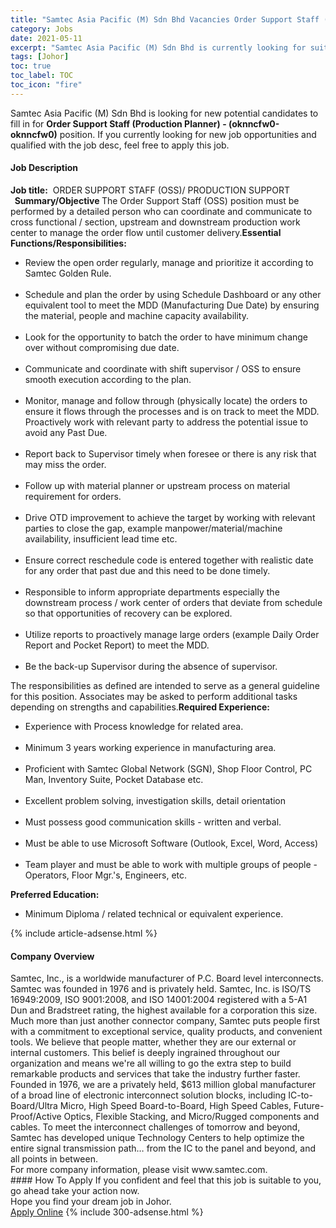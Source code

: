 ```yaml
---
title: "Samtec Asia Pacific (M) Sdn Bhd Vacancies Order Support Staff (Production Planner) - (oknncfw0-oknncfw0)" 
category: Jobs 
date: 2021-05-11 
excerpt: "Samtec Asia Pacific (M) Sdn Bhd is currently looking for suitable person to fill in the Order Support Staff (Production Planner) - (oknncfw0-oknncfw0) which based in Johor" 
tags: [Johor] 
toc: true 
toc_label: TOC 
toc_icon: "fire" 
--- 
```


<p>Samtec Asia Pacific (M) Sdn Bhd is looking for new potential candidates to fill in for <b>Order Support Staff (Production Planner) - (oknncfw0-oknncfw0)</b> position. If you currently looking for new job opportunities and qualified with the job desc, feel free to apply this job.
</p><div><div><h4>Job Description</h4></div><div><div><span><div><div><strong>Job title:</strong>&#160; ORDER SUPPORT STAFF (OSS)/ PRODUCTION SUPPORT<strong>&#160; &#160;&#160;</strong><strong>Summary/Objective </strong>The Order Support Staff (OSS) position must be performed by a detailed person who can coordinate and communicate to cross functional / section, upstream and downstream production work center to manage the order flow until customer delivery.<strong>Essential Functions/Responsibilities:</strong><ul><li>Review the open order regularly, manage and prioritize it according to Samtec Golden Rule.</li><br><li>Schedule and plan the order by using Schedule Dashboard or any other equivalent tool to meet the MDD (Manufacturing Due Date) by ensuring the material, people and machine capacity availability.</li><br><li>Look for the opportunity to batch the order to have minimum change over without compromising due date.</li><br><li>Communicate and coordinate with shift supervisor / OSS to ensure smooth execution according to the plan.</li><br><li>Monitor, manage and follow through (physically locate) the orders to ensure it flows through the processes and is on track to meet the MDD. Proactively work with relevant party to address the potential issue to avoid any Past Due.</li><br><li>Report back to Supervisor timely when foresee or there is any risk that may miss the order.</li><br><li>Follow up with material planner or upstream process on material requirement for orders.</li><br><li>Drive OTD improvement to achieve the target by working with relevant parties to close the gap, example manpower/material/machine availability, insufficient lead time etc.</li><br><li>Ensure correct reschedule code is entered together with realistic date for any order that past due and this need to be done timely.</li><br><li>Responsible to inform appropriate departments especially the downstream process / work center of orders that deviate from schedule so that opportunities of recovery can be explored.</li><br><li>Utilize reports to proactively manage large orders (example Daily Order Report and Pocket Report) to meet the MDD.</li><br><li>Be the back-up Supervisor during the absence of supervisor.</li></ul>The responsibilities as defined are intended to serve as a general guideline for this position. Associates may be asked to perform additional tasks depending on strengths and capabilities.<strong>Required Experience:</strong><ul><li>Experience with Process knowledge for related area.</li><br><li>Minimum 3 years working experience in manufacturing area.</li><br><li>Proficient with Samtec Global Network (SGN), Shop Floor Control, PC Man, Inventory Suite, Pocket Database etc.</li><br><li>Excellent problem solving, investigation skills, detail orientation</li><br><li>Must possess good communication skills - written and verbal.</li><br><li>Must be able to use Microsoft Software (Outlook, Excel, Word, Access)</li><br><li>Team player and must be able to work with multiple groups of people - Operators, Floor Mgr.'s, Engineers, etc.</li></ul><strong>Preferred Education:</strong><ul><li>Minimum Diploma / related technical or equivalent experience.</li></ul></div></div></span></div></div></div> 
{% include article-adsense.html %} 
<div><div><h4>Company Overview</h4></div><div><div><span><div><div>
<div>
		Samtec, Inc., is a worldwide manufacturer of P.C. Board level interconnects. Samtec was founded in 1976 and is privately held. Samtec, Inc. is ISO/TS 16949:2009, ISO 9001:2008, and ISO 14001:2004 registered with a 5-A1 Dun and Bradstreet rating, the highest available for a corporation this size.</div>
<div>
<div>
			Much more than just another connector company, Samtec puts people first with a commitment to exceptional service, quality products, and convenient tools. We believe that people matter, whether they are our external or internal customers. This belief is deeply ingrained throughout our organization and means we're all willing to go the extra step to build remarkable products and services that take the industry further faster.</div>
<div>
			Founded in 1976, we are a privately held, $613 million global manufacturer of a broad line of electronic interconnect solution blocks, including IC-to-Board/Ultra Micro, High Speed Board-to-Board, High Speed Cables, Future-Proof/Active Optics, Flexible Stacking, and Micro/Rugged components and cables. To meet the interconnect challenges of tomorrow and beyond, Samtec has developed unique Technology Centers to help optimize the entire signal transmission path&#8230; from the IC to the panel and beyond, and all points in between.</div>
</div>
<div>
		For more company information, please visit www.samtec.com.</div>
</div></div></span></div></div></div> 
#### How To Apply 
If you confident and feel that this job is suitable to you, go ahead take your action now. <br/> 
Hope you find your dream job in Johor. <br/> 
<a href="https://www.jobstreet.com.my/en/job/order-support-staff-production-planner-oknncfw0-oknncfw0-4564001?jobId=jobstreet-my-job-4564001&" class="btn btn--info" target="_blank" rel="nofollow noopenner">Apply Online</a> 
{% include 300-adsense.html %} 